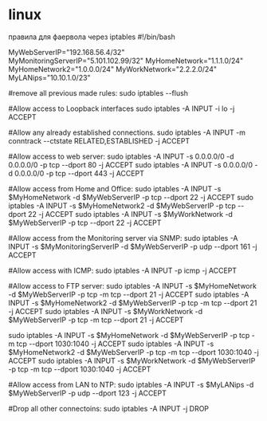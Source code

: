 # linux
правила для фаервола через iptables
#!/bin/bash

MyWebServerIP="192.168.56.4/32"
MyMonitoringServerIP="5.101.102.99/32"
MyHomeNetwork="1.1.1.0/24"
MyHomeNetwork2="1.0.0.0/24"
MyWorkNetwork="2.2.2.0/24"
MyLANips="10.10.1.0/23"

#remove all previous made rules:
sudo iptables --flush

#Allow access to Loopback interfaces
sudo iptables -A INPUT -i lo -j ACCEPT

#Allow any already established connections.
sudo iptables -A INPUT -m conntrack --ctstate RELATED,ESTABLISHED -j ACCEPT

#Allow access to web server:
sudo iptables -A INPUT -s 0.0.0.0/0 -d 0.0.0.0/0 -p tcp --dport 80 -j ACCEPT
sudo iptables -A INPUT -s 0.0.0.0/0 -d 0.0.0.0/0 -p tcp --dport 443 -j ACCEPT

#Allow access from Home and Office:
sudo iptables -A INPUT -s $MyHomeNetwork -d $MyWebServerIP -p tcp --dport 22 -j ACCEPT
sudo iptables -A INPUT -s $MyHomeNetwork2 -d $MyWebServerIP -p tcp --dport 22 -j ACCEPT
sudo iptables -A INPUT -s $MyWorkNetwork -d $MyWebServerIP -p tcp --dport 22 -j ACCEPT

#Allow access from the Monitoring server via SNMP:
sudo iptables -A INPUT -s $MyMonitoringServerIP -d $MyWebServerIP -p udp --dport 161 -j ACCEPT

#Allow access with ICMP:
sudo iptables -A INPUT -p icmp -j ACCEPT

#Allow access to FTP server:
sudo iptables -A INPUT -s $MyHomeNetwork -d $MyWebServerIP -p tcp -m tcp --dport 21 -j ACCEPT
sudo iptables -A INPUT -s $MyHomeNetwork2 -d $MyWebServerIP -p tcp -m tcp --dport 21 -j ACCEPT
sudo iptables -A INPUT -s $MyWorkNetwork -d $MyWebServerIP -p tcp -m tcp --dport 21 -j ACCEPT

sudo iptables -A INPUT -s $MyHomeNetwork -d $MyWebServerIP -p tcp -m tcp --dport 1030:1040 -j ACCEPT
sudo iptables -A INPUT -s $MyHomeNetwork2 -d $MyWebServerIP -p tcp -m tcp --dport 1030:1040 -j ACCEPT
sudo iptables -A INPUT -s $MyWorkNetwork -d $MyWebServerIP -p tcp -m tcp --dport 1030:1040 -j ACCEPT

#Allow access from LAN to NTP:
sudo iptables -A INPUT -s $MyLANips -d $MyWebServerIP -p udp --dport 123 -j ACCEPT

#Drop all other connectoins:
sudo iptables -A INPUT -j DROP